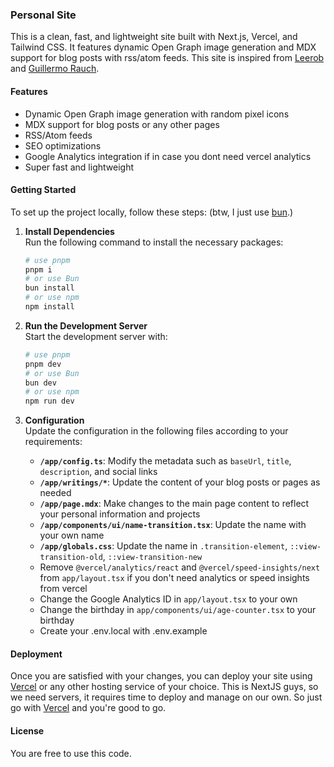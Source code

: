 ### Personal Site

This is a clean, fast, and lightweight site built with Next.js, Vercel, and Tailwind CSS. It features dynamic Open Graph image generation and MDX support for blog posts with rss/atom feeds. This site is inspired from [Leerob](https://leerob.com/) and [Guillermo Rauch](https://rauchg.com//).

#### Features
- Dynamic Open Graph image generation with random pixel icons
- MDX support for blog posts or any other pages
- RSS/Atom feeds
- SEO optimizations
- Google Analytics integration if in case you dont need vercel analytics
- Super fast and lightweight

#### Getting Started

To set up the project locally, follow these steps:
(btw, I just use [bun](https://bun.com/).)

1. **Install Dependencies**  
   Run the following command to install the necessary packages:
   ```bash
   # use pnpm
   pnpm i
   # or use Bun
   bun install
   # or use npm
   npm install
   ```

2. **Run the Development Server**  
   Start the development server with:
   ```bash
   # use pnpm
   pnpm dev
   # or use Bun
   bun dev
   # or use npm
   npm run dev
   ```

3. **Configuration**  
   Update the configuration in the following files according to your requirements:

   - **`/app/config.ts`**: Modify the metadata such as `baseUrl`, `title`, `description`, and social links
   - **`/app/writings/*`**: Update the content of your blog posts or pages as needed
   - **`/app/page.mdx`**: Make changes to the main page content to reflect your personal information and projects
   - **`/app/components/ui/name-transition.tsx`**: Update the name with your own name
   - **`/app/globals.css`**: Update the name in `.transition-element`, `::view-transition-old`, `::view-transition-new`
   - Remove `@vercel/analytics/react` and `@vercel/speed-insights/next` from `app/layout.tsx` if you don't need analytics or speed insights from vercel
   - Change the Google Analytics ID in `app/layout.tsx` to your own
   - Change the birthday in `app/components/ui/age-counter.tsx` to your birthday
   - Create your .env.local with .env.example

#### Deployment

Once you are satisfied with your changes, you can deploy your site using [Vercel](https://vercel.com/) or any other hosting service of your choice. This is NextJS guys, so we need servers, it requires time to deploy and manage on our own. So just go with [Vercel](https://vercel.com/) and you're good to go.

#### License

You are free to use this code.
